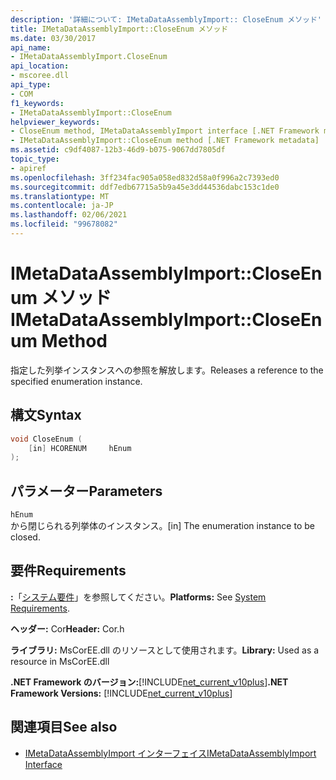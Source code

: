 ```yaml
---
description: '詳細について: IMetaDataAssemblyImport:: CloseEnum メソッド'
title: IMetaDataAssemblyImport::CloseEnum メソッド
ms.date: 03/30/2017
api_name:
- IMetaDataAssemblyImport.CloseEnum
api_location:
- mscoree.dll
api_type:
- COM
f1_keywords:
- IMetaDataAssemblyImport::CloseEnum
helpviewer_keywords:
- CloseEnum method, IMetaDataAssemblyImport interface [.NET Framework metadata]
- IMetaDataAssemblyImport::CloseEnum method [.NET Framework metadata]
ms.assetid: c9df4087-12b3-46d9-b075-9067dd7805df
topic_type:
- apiref
ms.openlocfilehash: 3ff234fac905a058ed832d58a0f996a2c7393ed0
ms.sourcegitcommit: ddf7edb67715a5b9a45e3dd44536dabc153c1de0
ms.translationtype: MT
ms.contentlocale: ja-JP
ms.lasthandoff: 02/06/2021
ms.locfileid: "99678082"
---
```

# <a name="imetadataassemblyimportcloseenum-method"></a><span data-ttu-id="a5c05-103">IMetaDataAssemblyImport::CloseEnum メソッド</span><span class="sxs-lookup"><span data-stu-id="a5c05-103">IMetaDataAssemblyImport::CloseEnum Method</span></span>

<span data-ttu-id="a5c05-104">指定した列挙インスタンスへの参照を解放します。</span><span class="sxs-lookup"><span data-stu-id="a5c05-104">Releases a reference to the specified enumeration instance.</span></span>  
  
## <a name="syntax"></a><span data-ttu-id="a5c05-105">構文</span><span class="sxs-lookup"><span data-stu-id="a5c05-105">Syntax</span></span>  
  
```cpp  
void CloseEnum (  
    [in] HCORENUM     hEnum  
);  
```  
  
## <a name="parameters"></a><span data-ttu-id="a5c05-106">パラメーター</span><span class="sxs-lookup"><span data-stu-id="a5c05-106">Parameters</span></span>  

 `hEnum`  
 <span data-ttu-id="a5c05-107">から閉じられる列挙体のインスタンス。</span><span class="sxs-lookup"><span data-stu-id="a5c05-107">[in] The enumeration instance to be closed.</span></span>  
  
## <a name="requirements"></a><span data-ttu-id="a5c05-108">要件</span><span class="sxs-lookup"><span data-stu-id="a5c05-108">Requirements</span></span>  

 <span data-ttu-id="a5c05-109">**:**「[システム要件](../../get-started/system-requirements.md)」を参照してください。</span><span class="sxs-lookup"><span data-stu-id="a5c05-109">**Platforms:** See [System Requirements](../../get-started/system-requirements.md).</span></span>  
  
 <span data-ttu-id="a5c05-110">**ヘッダー:** Cor</span><span class="sxs-lookup"><span data-stu-id="a5c05-110">**Header:** Cor.h</span></span>  
  
 <span data-ttu-id="a5c05-111">**ライブラリ:** MsCorEE.dll のリソースとして使用されます。</span><span class="sxs-lookup"><span data-stu-id="a5c05-111">**Library:** Used as a resource in MsCorEE.dll</span></span>  
  
 <span data-ttu-id="a5c05-112">**.NET Framework のバージョン:**[!INCLUDE[net_current_v10plus](../../../../includes/net-current-v10plus-md.md)]</span><span class="sxs-lookup"><span data-stu-id="a5c05-112">**.NET Framework Versions:** [!INCLUDE[net_current_v10plus](../../../../includes/net-current-v10plus-md.md)]</span></span>  
  
## <a name="see-also"></a><span data-ttu-id="a5c05-113">関連項目</span><span class="sxs-lookup"><span data-stu-id="a5c05-113">See also</span></span>

- [<span data-ttu-id="a5c05-114">IMetaDataAssemblyImport インターフェイス</span><span class="sxs-lookup"><span data-stu-id="a5c05-114">IMetaDataAssemblyImport Interface</span></span>](imetadataassemblyimport-interface.md)
